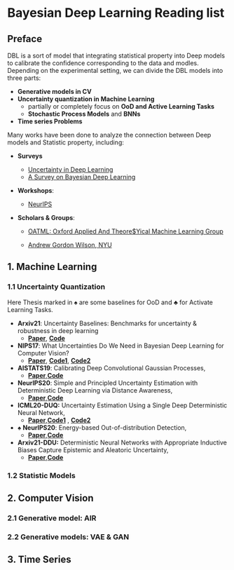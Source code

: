 # Bayesian Deep Learning Reading list

## Preface

DBL is a sort of model that integrating statistical property into Deep models to calibrate the confidence corresponding to the data and modles. Depending on the experimental setting, we can divide the DBL models into three parts:

* **Generative models in CV**
* **Uncertainty quantization in Machine Learning**
  * partially or completely focus on **OoD and Active Learning Tasks**
  *  **Stochastic Process Models** and **BNNs**
* **Time series Problems**

Many works have been done to analyze the connection between Deep models and Statistic property, including: 

* **Surveys**
  
  * [Uncertainty in Deep Learning](https://mlg.eng.cam.ac.uk/yarin/thesis/thesis.pdf)
  * [A Survey on Bayesian Deep Learning](https://dl.acm.org/doi/pdf/10.1145/3409383)
  
* **Workshops**:
  
  * [NeurIPS](http://bayesiandeeplearning.org/2019/index.html)
  
* **Scholars & Groups**:
  
  * [OATML: Oxford Applied And Theore$Yical Machine Learning Group](https://oatml.cs.ox.ac.uk/tags/BDL.html#title)
  
  * [Andrew Gordon Wilson, NYU](https://cims.nyu.edu/~andrewgw/)
  
  

## 1. Machine Learning

### 1.1 Uncertainty Quantization

Here Thesis marked in  $\spadesuit$  are some baselines for OoD and $\clubsuit$ for Activate Learning Tasks.

* **Arxiv21**: Uncertainty Baselines: Benchmarks for uncertainty & robustness in deep learning 
  * [**Paper**](https://arxiv.org/abs/2106.04015), [**Code**](https://github.com/google/uncertainty-baselines)
* **NIPS17**: What Uncertainties Do We Need in Bayesian Deep Learning for Computer Vision?  
  * [**Paper**](https://proceedings.neurips.cc/paper/2017/file/2650d6089a6d640c5e85b2b88265dc2b-Paper.pdf), [**Code1**](https://github.com/ShellingFord221/My-implementation-of-What-Uncertainties-Do-We-Need-in-Bayesian-Deep-Learning-for-Computer-Vision),  [**Code2**]()
* **AISTATS19**: Calibrating Deep Convolutional Gaussian Processes, 
  * [**Paper**](https://ctn.zuckermaninstitute.columbia.edu/sites/default/files/content/Publications/2018/Tran%20%28Cunningham%29%2C%20Calibrating%20Deep%20Convolutional%20Gaussian%20Processes.pdf),[**Code**](https://github.com/ebonilla/convolutional_deep_gp_random_features)
* **NeurIPS20**: Simple and Principled Uncertainty Estimation with Deterministic Deep Learning via Distance Awareness,
  *  [**Paper**](http://www.gatsby.ucl.ac.uk/~balaji/udl2020/accepted-papers/UDL2020-paper-057.pdf),[**Code**](https://github.com/google/uncertainty-baselines/tree/master/baselines)
* **ICML20-DUQ:** Uncertainty Estimation Using a Single Deep Deterministic Neural Network, 
  * [**Paper**](http://proceedings.mlr.press/v119/van-amersfoort20a/van-amersfoort20a.pdf),[**Code1**](https://github.com/y0ast/deterministic-uncertainty-quantification) , [**Code2**](https://github.com/mr3543/deterministic_uncertainty_quantification)
* $\spadesuit$ **NeurIPS20**: Energy-based Out-of-distribution Detection, 
  * [**Paper**](https://arxiv.org/pdf/2010.03759.pdf),[**Code**](https://github.com/wetliu/energy_ood)
* **Arxiv21-DDU:** Deterministic Neural Networks with Appropriate Inductive Biases Capture Epistemic and Aleatoric Uncertainty,
  *  [**Paper**](https://arxiv.org/pdf/2102.11582.pdf),[**Code**](https://github.com/omegafragger/DDU)

### 1.2 Statistic Models

## 2. Computer Vision

### 2.1 Generative model: AIR

### 2.2 Generative models: VAE & GAN

## 3. Time Series

